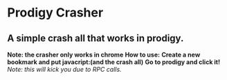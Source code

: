 # Prodigy Crasher
## A simple crash all that works in prodigy.
**Note: the crasher only works in chrome**
**How to use:**
**Create a new bookmark and put javacript:(and the crash all)**
**Go to prodigy and click it!**
*Note: this will kick you due to RPC calls.*

